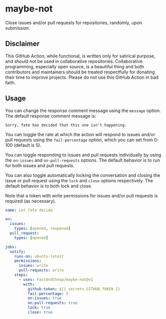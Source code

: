 # maybe-not
Close issues and/or pull requests for repositories, randomly, upon submission.

## Disclaimer

This GitHub Action, while functional, is written only for satirical purpose, and
should not be used in collaborative repositories.  Collaborative programming,
especially open source, is a beautiful thing and both contributors and maintainers
should be treated respectfully for donating their time to improve projects.  Please
do not use this GitHub Action in bad faith.

## Usage

You can change the response comment message using the `message` option. The default
response comment message is:

`Sorry, fate has decided that this one isn't happening.`

You can toggle the rate at which the action will respond to issues and/or pull
requests using the `fail-percentage` option, which you can set from 0-100 (default
is 5).

You can toggle responding to issues and pull requests individually by using the
`on-issues` and `on-pull-requests` options.  The default behavior is to run for both
issues and pull requests.

You can also toggle automatically locking the conversation and closing the issue or
pull request using the `lock` and `close` options respectively.  The default
behavior is to both lock and close.

Note that a token with write permissions for issues and/or pull requests is required
(as necessary).

```yaml
name: Let fate decide

on:
  issues:
    types: [opened, reopened]
  pull_request:
    types: [opened]

jobs:
  notify:
    runs-on: ubuntu-latest
    permissions:
      issues: write
      pull-requests: write
    steps:
      - uses: FastAndCheap/maybe-not@v1
        with:
          github-token: ${{ secrets.GITHUB_TOKEN }}
          fail-percentage: 5
          on-issues: true
          on-pull-requests: true
          lock: true
          close: true
```
